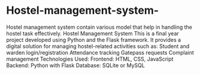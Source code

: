 # Hostel-management-system-
Hostel management system contain various model that help in handling the hostel task effectively.
Hostel Management System
This is a final year project developed using Python and the Flask framework. It provides a digital solution for managing hostel-related activities such as:
Student and warden login/registration
Attendance tracking
Gatepass requests
Complaint management
Technologies Used:
Frontend: HTML, CSS, JavaScript
Backend: Python with Flask
Database: SQLite or MySQL
